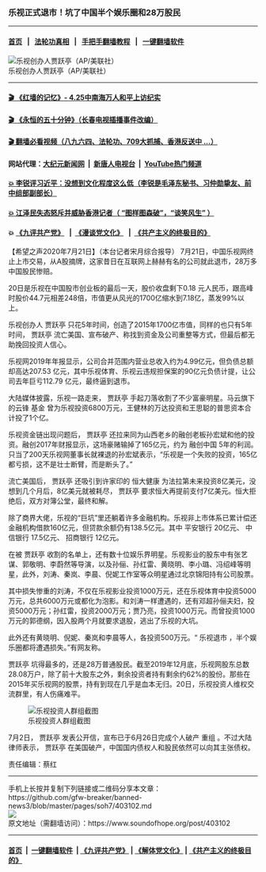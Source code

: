 ### 乐视正式退市！坑了中国半个娱乐圈和28万股民
------------------------

#### [首页](https://github.com/gfw-breaker/banned-news3/blob/master/README.md) &nbsp;&nbsp;|&nbsp;&nbsp; [法轮功真相](https://github.com/begood0513/basic/blob/master/README.md)  &nbsp;&nbsp;|&nbsp;&nbsp; [手把手翻墙教程](https://github.com/gfw-breaker/guides/wiki)  &nbsp;&nbsp;|&nbsp;&nbsp; [一键翻墙软件](https://github.com/gfw-breaker/nogfw/blob/master/README.md)  



<div><img alt="乐视创办人贾跃亭（AP/美联社）" src="https://img.soundofhope.org/2020-07/leshi-1595320122617.png"/>
<br/><figcaption class="caption">
 乐视创办人贾跃亭（AP/美联社）
</figcaption></div><hr/>

#### [ 🎬  《红墙的记忆》- 4.25中南海万人和平上访纪实](http://141.164.39.94:10000/videos/legend/425.html)

#### [ 🎬  《永恒的五十分钟》（长春电视插播事件改编） ](http://141.164.39.94:10000/videos/news/ComingForYou-2.html)

#### [ 🎬  翻墙必看视频（八九六四、法轮功、709大抓捕、香港反送中 ...）](https://github.com/gfw-breaker/links/blob/master/banned.md)

#### 网站代理：[大纪元新闻网](http://167.172.10.89:10080/gb/) &nbsp;|&nbsp; [新唐人电视台](http://167.172.10.89:8808/gb/) &nbsp;|&nbsp; [YouTube热门频道](http://158.247.203.241/youtube.html)

#### [ 💥 李锐评习近平：没想到文化程度这么低（李锐是毛泽东秘书、习仲勋挚友、前中组部副部长）](http://141.164.39.94:10000/videos/res/Communist/lirui-xi.html)

#### [ 💥 江泽民失态怒斥并威胁香港记者（ “图样图森破”，“谈笑风生” ）](http://141.164.39.94:10000/videos/res/realjzm/naive.html)

####  💥 [《九评共产党》](http://141.164.39.94:10000/videos/res/jiuping/) &nbsp; |&nbsp; [《漫谈党文化》](http://141.164.39.94:10000/videos/res/mtdwh/) &nbsp; |&nbsp; [《共产主义的终极目的》](http://141.164.39.94:10000/videos/res/zjmd/)  

<div><div class="Content__Wrapper sc-1bvya0-0 grZQxZ">
 <p class="meta-top">
  <span class="meta">
   【希望之声2020年7月21日】（本台记者宋月综合报导）
  </span>
  7月21日，中国乐视网终止上市交易，从A股摘牌，这家昔日在互联网上赫赫有名的公司就此退市，28万多中国股民惨赔。
 </p>
 <p>
  20日是乐视在中国股市创业板的最后一天，股价收盘剩下0.18 元人民币，跟高峰时股价44.7元相差248倍，市值更从风光的1700亿缩水到7.18亿，蒸发99%以上。
 </p>
 <div class="AD_Embed__Wrap-sc-1xslmin-0 igMuqX module desktop">
  <div>
  </div>
 </div>
 <p>
  乐视创办人
  <ok href="/term/55369">
   贾跃亭
  </ok>
  只花5年时间，创造了2015年1700亿市值，同样的也只有5年时间，
  <ok href="/term/55369">
   贾跃亭
  </ok>
  流亡美国、宣布破产、称找到资金及公司重整等方式，但最后都无助挽回投资人信心。
 </p>
 <p>
  乐视网2019年年报显示，公司合并范围内营业总收入约为4.99亿元，但负债总额却高达207.53 亿元，其中乐视体育、乐视云违规担保案的90亿元负债计提，让公司去年巨亏112.79 亿元，最终逼到退市。
 </p>
 <p>
  大陆媒体披露，乐视一路走来，
  <ok href="/term/55369">
   贾跃亭
  </ok>
  手起刀落收割了不少富豪明星。马云旗下的云锋
  <span id="Info.3293">
   基金
  </span>
  曾为乐视投资6800万元，王健林的万达投资和王思聪的普思资本合计投了1个亿。
 </p>
 <p>
  乐视资金链出现问题后，
  <ok href="/term/55369">
   贾跃亭
  </ok>
  还拉来同为山西老乡的融创老板孙宏斌和他的投资。融创2017年财报显示，这场豪赌输掉了165亿元，约为
  <span id="Info.116.01918">
   融创中国
  </span>
  5年的利润。只当了200天乐视网董事长就裸退的孙宏斌表示，“乐视是一个失败的投资，165亿都亏损，这不是壮士断臂，而是断头了。”
 </p>
 <p>
  流亡美国后，
  <ok href="/term/55369">
   贾跃亭
  </ok>
  还吸引到许家印的
  <span id="Info.116.00708">
   恒大健康
  </span>
  为法拉第未来投资8亿美元，没想到几个月后，8亿美元就被耗尽，
  <ok href="/term/55369">
   贾跃亭
  </ok>
  要求恒大再提前支付7亿美元。恒大拒绝后，双方对簿公堂，最终和解。
 </p>
 <p>
  除了商界大佬，乐视的“巨坑”里还躺着许多金融机构。乐视非上市体系已累计偿还金融机构借款160亿元，但贷款余额仍有138.5亿元。其中
  <span id="stock_0000012">
   平安银行
  </span>
  20亿元、
  <span id="stock_6019981">
   中信银行
  </span>
  17.5亿元、
  <span id="stock_6000361">
   招商银行
  </span>
  12亿元。
 </p>
 <p>
  在被
  <ok href="/term/55369">
   贾跃亭
  </ok>
  收割的名单上，还有数十位娱乐界明星。乐视影业的股东中有张艺谋、郭敬明、李蔚然等导演，以及孙俪、孙红雷、黄晓明、李小璐、冯绍峰等明星，此外，刘涛、秦岚、李晨、倪妮工作室等众明星通过北京锦阳持有公司股票。
 </p>
 <p>
  其中损失惨重的刘涛，不仅在乐视影业投资1000万元，还在乐视体育中投资5000万元，总共6000万元或都化为泡影。和刘涛一样遭遇的，还有邓超孙俪夫妇，投资5000万元；孙红雷，投资2000万元；贾乃亮，投资1000万元。而曾投资1000万元的郭德纲，因入股两个月就要求退股，逃出了乐视的大坑。
 </p>
 <p>
  此外还有黄晓明、倪妮、秦岚和李晨等人，各投资500万元。“
  <ok href="/term/111214">
   乐视退市
  </ok>
  ，半个娱乐圈都将遭遇损失。”有网友称。
 </p>
 <p>
  <ok href="/term/55369">
   贾跃亭
  </ok>
  坑得最多的，还是28万普通股民。截至2019年12月底，乐视网股东总数28.08万户，除了前十大股东之外，剩余投资者持有剩余约62%的股份。那些在2015年买乐视网的股票，持有到现在几乎是血本无归。20日，乐视投资人维权交流群里，有人伤痛难平。
 </p>
 <figure class="OImage__StyledFigure-sc-1lfley0-0 hHSfVg">
  <img alt="乐视投资人群组截图" src="https://img.soundofhope.org/2020-07/5611_img_bd85ff88ba2c4021afe465d3313fe024-1595317620325.jpeg"/>
  <br/><figcaption>
   乐视投资人群组截图
  </figcaption>
 </figure>
 <p>
  7月2日，
  <ok href="/term/55369">
   贾跃亭
  </ok>
  发表公开信，宣布已于6月26日完成个人破产
  <span id="Info.3271">
   重组
  </span>
  。不过大陆律师表示，
  <ok href="/term/55369">
   贾跃亭
  </ok>
  在美国破产，中国国内债权人和股民依然可以向其主张债权。
 </p>
 <p class="meta-btm">
  责任编辑：蔡红
 </p>
</div>
</div>
<hr/>
手机上长按并复制下列链接或二维码分享本文章：<br/>
https://github.com/gfw-breaker/banned-news3/blob/master/pages/soh7/403102.md <br/>
<a href='https://github.com/gfw-breaker/banned-news3/blob/master/pages/soh7/403102.md'><img src='https://github.com/gfw-breaker/banned-news3/blob/master/pages/soh7/403102.md.png'/></a> <br/>
原文地址（需翻墙访问）：https://www.soundofhope.org/post/403102


------------------------
#### [首页](https://github.com/gfw-breaker/banned-news3/blob/master/README.md) &nbsp;|&nbsp; [一键翻墙软件](https://github.com/gfw-breaker/nogfw/blob/master/README.md) &nbsp;| [《九评共产党》](https://github.com/gfw-breaker/9ping.md/blob/master/README.md#九评之一评共产党是什么) | [《解体党文化》](https://github.com/gfw-breaker/jtdwh.md/blob/master/README.md) | [《共产主义的终极目的》](https://github.com/gfw-breaker/gczydzjmd.md/blob/master/README.md)


<img src='http://gfw-breaker.win/banned-news3/pages/soh7/403102.md' width='0px' height='0px'/>